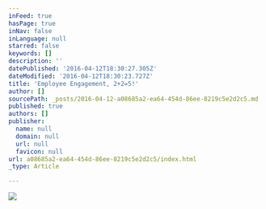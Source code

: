 ```yaml
---
inFeed: true
hasPage: true
inNav: false
inLanguage: null
starred: false
keywords: []
description: ''
datePublished: '2016-04-12T18:30:27.305Z'
dateModified: '2016-04-12T18:30:23.727Z'
title: 'Employee Engagement, 2+2=5!'
author: []
sourcePath: _posts/2016-04-12-a08685a2-ea64-454d-86ee-8219c5e2d2c5.md
published: true
authors: []
publisher:
  name: null
  domain: null
  url: null
  favicon: null
url: a08685a2-ea64-454d-86ee-8219c5e2d2c5/index.html
_type: Article

---
```

![](https://the-grid-user-content.s3-us-west-2.amazonaws.com/c8e438b9-5cb2-4f9a-94d4-778a05867bc1.jpg)